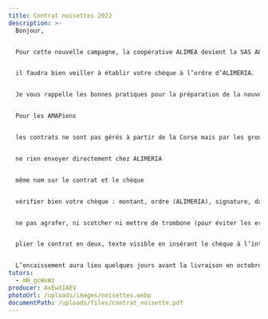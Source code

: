 ```yaml
---
title: Contrat noisettes 2022
description: >-
  Bonjour,


  Pour cette nouvelle campagne, la coopérative ALIMEA devient la SAS ALIMERIA.


  il faudra bien veiller à établir votre chèque à l’ordre d’ALIMERIA.


  Je vous rappelle les bonnes pratiques pour la préparation de la nouvelle saison :


  Pour les AMAPiens


  les contrats ne sont pas gérés à partir de la Corse mais par les groupes locaux, remettre le contrat et le chèque correspondant à Jean-Louis Poirier


  ne rien envoyer directement chez ALIMERIA


  même nom sur le contrat et le chèque


  vérifier bien votre chèque : montant, ordre (ALIMERIA), signature, date et lieu obligatoires également


  ne pas agrafer, ni scotcher ni mettre de trombone (pour éviter les erreurs de la banque, les chèques étant lus en machine) ni pochette plastique


  plier le contrat en deux, texte visible en insérant le chèque à l’intérieur.


  L’encaissement aura lieu quelques jours avant la livraison en octobre.
tutors:
  - mN_gcWxWz
producer: AxEwXIAEV
photoUrl: /uploads/images/noisettes.webp
documentPath: /uploads/files/contrat_noisette.pdf
---
```

